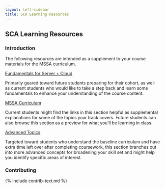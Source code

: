 ```yaml
---
layout: left-sidebar
title: SCA Learning Resources
---
```


## SCA Learning Resources

### Introduction

The following resources are intended as a supplement to your course materials for the MSSA curriculum.

<div class="resource-row">
    <div class="resource-div">
        <a href="/technical-skills/sca/learning-resources/fundamentals.html">
            <p class="resource-title">Fundamentals for Server + Cloud</p>
        </a>
        <p class="resource-description">
            Primarily geared toward future students preparing for their cohort, as well as current students who would like to take a step back and learn some fundamentals to enhance your understanding of the course content.
        </p>
    </div>
    <div class="resource-div">
        <a href="/technical-skills/sca/learning-resources/mssa-curriculum.html">
            <p class="resource-title">MSSA Curriculum</p>
        </a>
        <p class="resource-description">
            Current students might find the links in this section helpful as supplemental explanations for some of the topics your track covers.  Future students can also browse this section as a preview for what you'll be learning in class.
        </p>
    </div>
    <div class="resource-div">
        <a href="/technical-skills/sca/learning-resources/advanced-topics.html">
            <p class="resource-title">Advanced Topics</p>
        </a>
        <p class="resource-description">
            Targeted toward students who understand the baseline curriculum and have extra time left over after completing coursework, this section branches out into more advanced concepts for broadening your skill set and might help you identify specific areas of interest.
        </p>
    </div>
</div>

### Contributing

{% include contrib-text.md %}